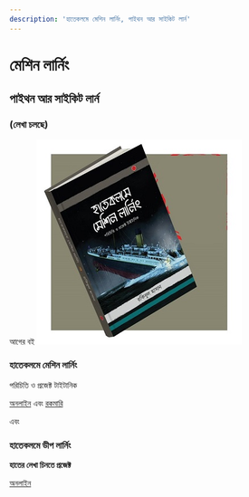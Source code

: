 ```yaml
---
description: 'হাতেকলমে মেশিন লার্নিং, পাইথন আর সাইকিট লার্ন'
---
```


# মেশিন লার্নিং

## পাইথন আর সাইকিট লার্ন

### \(লেখা চলছে\)

আগের বই ![&#x9AE;&#x9C7;&#x9B6;&#x9BF;&#x9A8; &#x9B2;&#x9BE;&#x9B0;&#x9CD;&#x9A8;&#x9BF;&#x982; &#x9AC;&#x987; ](.gitbook/assets/1.jpg)

### হাতেকলমে মেশিন লার্নিং

পরিচিতি ও প্রজেক্ট টাইটানিক

[অনলাইন](https://raqueeb.gitbooks.io/mlbook-titanic/) এবং [রকমারি](https://www.rokomari.com/book/160337/)

এবং

### হাতেকলমে ডীপ লার্নিং

**হাতের লেখা চিনতে প্রজেক্ট**

[অনলাইন](https://raqueeb.gitbooks.io/deep-learning/)

